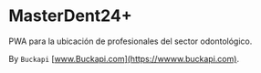 # MasterDent24+		
PWA para la ubicación de profesionales del sector odontológico. 

By `Buckapi` [www.Buckapi.com](https://wwww.buckapi.com).
